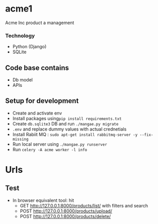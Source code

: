 # acme1
Acme Inc product a management

### Technology 

* Python (Django)
* SQLite 

## Code base contains 
* Db model
* APIs 

## Setup for development
* Create and activate env
* Install packages using`pip install requirements.txt`
* Create `db.sqlite3` DB and run `./mangae.py migrate`
* `.env` and replace dummy values with actual crednetials
* Install Rabiit MQ : `sudo apt-get install rabbitmq-server -y --fix-missing`
* Run local server using `./mangae.py runserver`
* Run `celery -A acme worker -l info`

# Urls

## Test
- In browser equivalent tool: hit
   * GET  http://127.0.0.1:8000/products/list/  with filters and search
   * POST http://127.0.0.1:8000/products/upload/
   * POST http://127.0.0.1:8000/products/delete/
   
